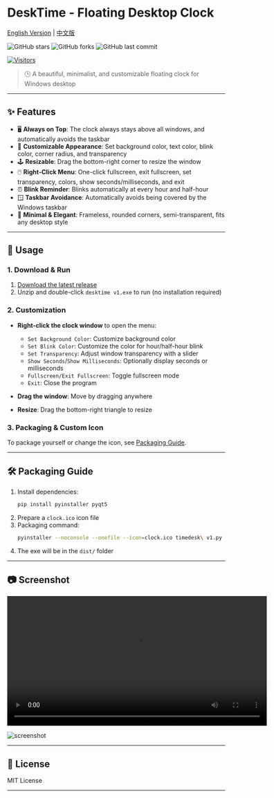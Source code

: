 # DeskTime - Floating Desktop Clock

[English Version](./README.md) | [中文版](./README_CN.md)

![GitHub stars](https://img.shields.io/github/stars/spcity/desktime?style=social)
![GitHub forks](https://img.shields.io/github/forks/spcity/desktime?style=social)
![GitHub last commit](https://img.shields.io/github/last-commit/spcity/desktime)

[![Visitors](https://api.visitorbadge.io/api/visitors?path=https%3A%2F%2Fgithub.com%2Fspcity%2Fdesktime&countColor=%23263759&style=flat)](https://github.com/spcity/desktime)

> 🕒 A beautiful, minimalist, and customizable floating clock for Windows desktop

---

## ✨ Features

- 🖥️ **Always on Top**: The clock always stays above all windows, and automatically avoids the taskbar
- 🎨 **Customizable Appearance**: Set background color, text color, blink color, corner radius, and transparency
- 🕹️ **Resizable**: Drag the bottom-right corner to resize the window
- 🖱️ **Right-Click Menu**: One-click fullscreen, exit fullscreen, set transparency, colors, show seconds/milliseconds, and exit
- ⏰ **Blink Reminder**: Blinks automatically at every hour and half-hour
- 🪟 **Taskbar Avoidance**: Automatically avoids being covered by the Windows taskbar
- 🌙 **Minimal & Elegant**: Frameless, rounded corners, semi-transparent, fits any desktop style

---

## 🚀 Usage

### 1. Download & Run

1. [Download the latest release](https://github.com/spcity/desktime/releases/tag/v1)
2. Unzip and double-click `desktime v1.exe` to run (no installation required)

### 2. Customization

- **Right-click the clock window** to open the menu:
  - `Set Background Color`: Customize background color
  - `Set Blink Color`: Customize the color for hour/half-hour blink
  - `Set Transparency`: Adjust window transparency with a slider
  - `Show Seconds`/`Show Milliseconds`: Optionally display seconds or milliseconds
  - `Fullscreen/Exit Fullscreen`: Toggle fullscreen mode
  - `Exit`: Close the program

- **Drag the window**: Move by dragging anywhere
- **Resize**: Drag the bottom-right triangle to resize

### 3. Packaging & Custom Icon

To package yourself or change the icon, see [Packaging Guide](#packaging-guide).

---

## 🛠️ Packaging Guide

1. Install dependencies:
   ```sh
   pip install pyinstaller pyqt5
   ```
2. Prepare a `clock.ico` icon file
3. Packaging command:
   ```sh
   pyinstaller --noconsole --onefile --icon=clock.ico timedesk\ v1.py
   ```
4. The exe will be in the `dist/` folder

---

## 📷 Screenshot

<video src="desktime show.mp4" controls width="600"></video>

![screenshot](https://raw.githubusercontent.com/yourusername/desktime/main/screenshot.png)

---

## 📄 License

MIT License

---

